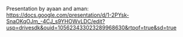 Presentation by ayaan and aman: https://docs.google.com/presentation/d/1-2PYsk-SnaOKqOJm_-4CJ_s9YHOWvLDC/edit?usp=drivesdk&ouid=105623433023289968630&rtpof=true&sd=true
